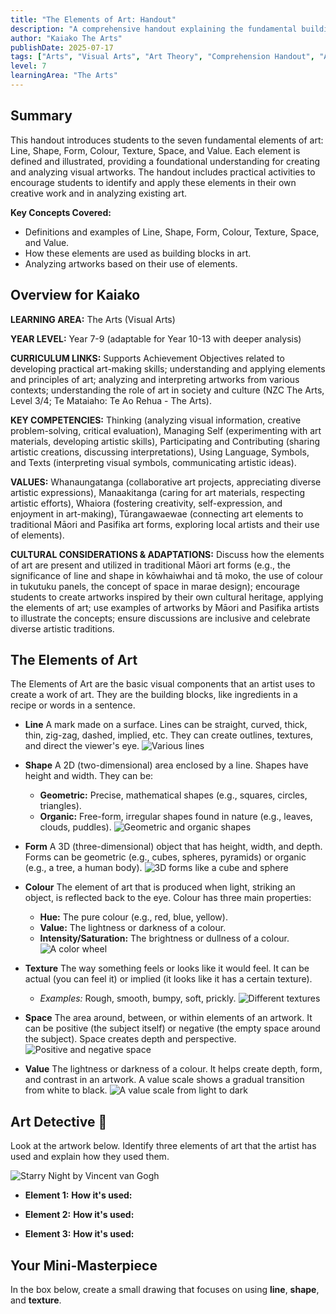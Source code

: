 ```yaml
---
title: "The Elements of Art: Handout"
description: "A comprehensive handout explaining the fundamental building blocks of all creative work, designed for visual arts students."
author: "Kaiako The Arts"
publishDate: 2025-07-17
tags: ["Arts", "Visual Arts", "Art Theory", "Comprehension Handout", "Aotearoa New Zealand Curriculum"]
level: 7
learningArea: "The Arts"
---
```


## Summary

This handout introduces students to the seven fundamental elements of art: Line, Shape, Form, Colour, Texture, Space, and Value. Each element is defined and illustrated, providing a foundational understanding for creating and analyzing visual artworks. The handout includes practical activities to encourage students to identify and apply these elements in their own creative work and in analyzing existing art.

**Key Concepts Covered:**
*   Definitions and examples of Line, Shape, Form, Colour, Texture, Space, and Value.
*   How these elements are used as building blocks in art.
*   Analyzing artworks based on their use of elements.

## Overview for Kaiako

**LEARNING AREA:** The Arts (Visual Arts)

**YEAR LEVEL:** Year 7-9 (adaptable for Year 10-13 with deeper analysis)

**CURRICULUM LINKS:** Supports Achievement Objectives related to developing practical art-making skills; understanding and applying elements and principles of art; analyzing and interpreting artworks from various contexts; understanding the role of art in society and culture (NZC The Arts, Level 3/4; Te Mataiaho: Te Ao Rehua - The Arts).

**KEY COMPETENCIES:** Thinking (analyzing visual information, creative problem-solving, critical evaluation), Managing Self (experimenting with art materials, developing artistic skills), Participating and Contributing (sharing artistic creations, discussing interpretations), Using Language, Symbols, and Texts (interpreting visual symbols, communicating artistic ideas).

**VALUES:** Whanaungatanga (collaborative art projects, appreciating diverse artistic expressions), Manaakitanga (caring for art materials, respecting artistic efforts), Whaiora (fostering creativity, self-expression, and enjoyment in art-making), Tūrangawaewae (connecting art elements to traditional Māori and Pasifika art forms, exploring local artists and their use of elements).

**CULTURAL CONSIDERATIONS & ADAPTATIONS:** Discuss how the elements of art are present and utilized in traditional Māori art forms (e.g., the significance of line and shape in kōwhaiwhai and tā moko, the use of colour in tukutuku panels, the concept of space in marae design); encourage students to create artworks inspired by their own cultural heritage, applying the elements of art; use examples of artworks by Māori and Pasifika artists to illustrate the concepts; ensure discussions are inclusive and celebrate diverse artistic traditions.

## The Elements of Art

The Elements of Art are the basic visual components that an artist uses to create a work of art. They are the building blocks, like ingredients in a recipe or words in a sentence.

*   **Line**
    A mark made on a surface. Lines can be straight, curved, thick, thin, zig-zag, dashed, implied, etc. They can create outlines, textures, and direct the viewer's eye.
    ![Various lines](https://i.imgur.com/1n2pZ5x.png)

*   **Shape**
    A 2D (two-dimensional) area enclosed by a line. Shapes have height and width. They can be:
    *   **Geometric:** Precise, mathematical shapes (e.g., squares, circles, triangles).
    *   **Organic:** Free-form, irregular shapes found in nature (e.g., leaves, clouds, puddles).
    ![Geometric and organic shapes](https://i.imgur.com/sQFfFwD.png)

*   **Form**
    A 3D (three-dimensional) object that has height, width, and depth. Forms can be geometric (e.g., cubes, spheres, pyramids) or organic (e.g., a tree, a human body).
    ![3D forms like a cube and sphere](https://i.imgur.com/GEXf2Yc.png)

*   **Colour**
    The element of art that is produced when light, striking an object, is reflected back to the eye. Colour has three main properties:
    *   **Hue:** The pure colour (e.g., red, blue, yellow).
    *   **Value:** The lightness or darkness of a colour.
    *   **Intensity/Saturation:** The brightness or dullness of a colour.
    ![A color wheel](https://i.imgur.com/N2m5D5A.png)

*   **Texture**
    The way something feels or looks like it would feel. It can be actual (you can feel it) or implied (it looks like it has a certain texture).
    *   *Examples:* Rough, smooth, bumpy, soft, prickly.
    ![Different textures](https://i.imgur.com/M5B4G2E.png)

*   **Space**
    The area around, between, or within elements of an artwork. It can be positive (the subject itself) or negative (the empty space around the subject). Space creates depth and perspective.
    ![Positive and negative space](https://i.imgur.com/j5k2A7A.png)

*   **Value**
    The lightness or darkness of a colour. It helps create depth, form, and contrast in an artwork. A value scale shows a gradual transition from white to black.
    ![A value scale from light to dark](https://i.imgur.com/8f4eY5B.png)

## Art Detective 🎨

Look at the artwork below. Identify three elements of art that the artist has used and explain how they used them.

![Starry Night by Vincent van Gogh](https://i.imgur.com/vjFbf3C.jpg)

*   **Element 1:**
    **How it's used:**

*   **Element 2:**
    **How it's used:**

*   **Element 3:**
    **How it's used:**

## Your Mini-Masterpiece

In the box below, create a small drawing that focuses on using **line**, **shape**, and **texture**.